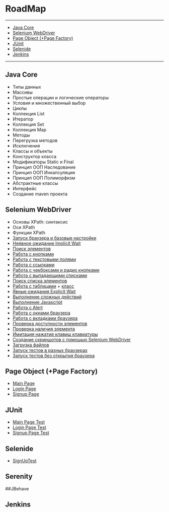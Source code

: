 # RoadMap
____
- [Java Core](https://github.com/Dev4Lex/Learn#java-core)
- [Selenium WebDriver](https://github.com/Dev4Lex/Learn#selenium-webdriver)
- [Page Object (+Page Factory)](https://github.com/Dev4Lex/Learn#page-object-page-factory)
- [JUnit](https://github.com/Dev4Lex/Learn#junit)
- [Selenide](https://github.com/Dev4Lex/Learn#selenide)
- [Jenkins](https://github.com/Dev4Lex/Learn#jenkins)

____
## Java Core

- Типы данных
- Массивы 
- Простые операции и логические операторы 
- Условия и множественный выбор
- Циклы 
- Коллекция List 
- Итератор 
- Коллекция Set
- Коллекция Map 
- Методы 
- Перегрузка методов 
- Исключения 
- Классы и объекты
- Конструктор класса 
- Модификаторы Static и Final
- Принцип ООП Наследование
- Принцип ООП Инкапсуляция
- Принцип ООП Полиморфизм
- Абстрактные классы 
- Интерфейс
- Создание maven проекта

## Selenium WebDriver
- Основы XPath: синтаксис
- Оси XPath
- Функции XPath
- [Запуск браузера и базовые настройки](https://github.com/Dev4Lex/Learn/blob/main/SeleniumWebDriver/src/main/java/FirstSteps.java)
- [Неявное ожидание Implicit Wait](https://github.com/Dev4Lex/Learn/blob/main/SeleniumWebDriver/src/main/java/FirstSteps.java)
- [Поиск элементов](https://github.com/Dev4Lex/Learn/blob/main/SeleniumWebDriver/src/main/java/FindElement.java)
- [Работа с кнопками](https://github.com/Dev4Lex/Learn/blob/main/SeleniumWebDriver/src/main/java/Buttons.java)
- [Работа с текстовыми полями](https://github.com/Dev4Lex/Learn/blob/main/SeleniumWebDriver/src/main/java/TextFields.java)
- [Работа с ссылками](https://github.com/Dev4Lex/Learn/blob/main/SeleniumWebDriver/src/main/java/Links.java)
- [Работа с чекбоксами и радио кнопками](https://github.com/Dev4Lex/Learn/blob/main/SeleniumWebDriver/src/main/java/CheckboxRadiobutton.java)
- [Работа с выпадающими списками](https://github.com/Dev4Lex/Learn/blob/main/SeleniumWebDriver/src/main/java/DropDownList.java)
- [Поиск списка элементов](https://github.com/Dev4Lex/Learn/blob/main/SeleniumWebDriver/src/main/java/FindElements.java)
- [Работа с таблицами](https://github.com/Dev4Lex/Learn/blob/main/SeleniumWebDriver/src/main/java/Tables.java) + [класс](https://github.com/Dev4Lex/Learn-Java-Selenium/blob/main/SeleniumWebDriver/src/main/java/Table.java)
- [Явные ожидания Explicit Wait](https://github.com/Dev4Lex/Learn/blob/main/SeleniumWebDriver/src/main/java/ExplicitWait.java)
- [Выполнение сложных действий](https://github.com/Dev4Lex/Learn/blob/main/SeleniumWebDriver/src/main/java/ComplexActions.java)
- [Выполнение Javascript](https://github.com/Dev4Lex/Learn/blob/main/SeleniumWebDriver/src/main/java/JavaScript.java)
- [Работа с Alert](https://github.com/Dev4Lex/Learn/blob/main/SeleniumWebDriver/src/main/java/Alert.java)
- [Работа с окнами браузера](https://github.com/Dev4Lex/Learn/blob/main/SeleniumWebDriver/src/main/java/BrowserWindow.java)
- [Работа с вкладками браузера](https://github.com/Dev4Lex/Learn/blob/main/SeleniumWebDriver/src/main/java/BrowserTabs.java)
- [Проверка доступности элементов](https://github.com/Dev4Lex/Learn/blob/main/SeleniumWebDriver/src/main/java/AvailabilityOfElements.java)
- [Проверка наличия элемента](https://github.com/Dev4Lex/Learn/blob/main/SeleniumWebDriver/src/main/java/ExistenceOfElements.java)
- [Имитация нажатия клавиш клавиатуры](https://github.com/Dev4Lex/Learn/blob/main/SeleniumWebDriver/src/main/java/SendKeys.java)
- [Создание скриншотов с помощью Selenium WebDriver](https://github.com/Dev4Lex/Learn/blob/main/SeleniumWebDriver/src/main/java/TakeScreenshot.java)
- [Загрузка файлов](https://github.com/Dev4Lex/Learn/blob/main/SeleniumWebDriver/src/main/java/FileDownload.java)
- [Запуск тестов в разных браузерах](https://github.com/Dev4Lex/Learn/blob/main/SeleniumWebDriver/src/main/java/SomeBrowsers.java)
- [Запуск тестов без открытия браузера](https://github.com/Dev4Lex/Learn/blob/main/SeleniumWebDriver/src/main/java/RunTestsWithoutBrowser.java)


## Page Object (+Page Factory)

- [Main Page](https://github.com/Dev4Lex/Learn-Java-Selenium/blob/main/PageObject/src/main/java/MainPage.java)
- [Login Page](https://github.com/Dev4Lex/Learn-Java-Selenium/blob/main/PageObject/src/main/java/LoginPage.java)
- [Signup Page](https://github.com/Dev4Lex/Learn-Java-Selenium/blob/main/PageObject/src/main/java/SignUpPage.java)


## JUnit
- [Main Page Test](https://github.com/Dev4Lex/Learn/blob/main/JUnit/src/test/java/MainPageTest.java)
- [Login Page Test](https://github.com/Dev4Lex/Learn/blob/main/JUnit/src/test/java/LoginPageTest.java)
- [Signup Page Test](https://github.com/Dev4Lex/Learn/blob/main/JUnit/src/test/java/SignUpPageTest.java)
## Selenide
- [SignUpTest](https://github.com/Dev4Lex/Learn/blob/main/JUnit.Selenide/src/test/java/SignUpTest.java)
## Serenity
##JBehave
## Jenkins
